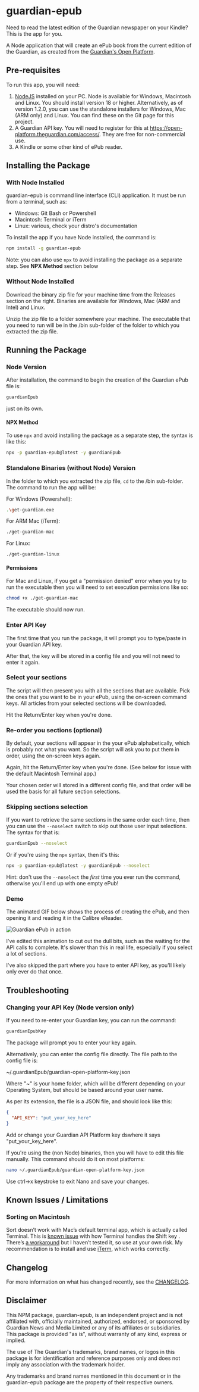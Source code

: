 # guardian-epub

Need to read the latest edition of the Guardian newspaper on your Kindle? This is the app for you.

A Node application that will create an ePub book from the current edition of the Guardian, as created from the [Guardian's Open Platform](https://open-platform.theguardian.com/).

## Pre-requisites

To run this app, you will need:

1. [NodeJS](https://nodejs.org/) installed on your PC. Node is available for Windows, Macintosh and Linux. You should install version 18 or higher. Alternatively, as of version 1.2.0, you can use the standalone installers for Windows, Mac (ARM only) and Linux.  You can find these on the Git page for this project.
2. A Guardian API key. You will need to register for this at https://open-platform.theguardian.com/access/. They are free for non-commercial use.
3. A Kindle or some other kind of ePub reader.

## Installing the Package

### With Node Installed

guardian-epub is command line interface (CLI) application. It must be run from a terminal, such as:

- Windows: Git Bash or Powershell
- Macintosh: Terminal or iTerm
- Linux: various, check your distro's documentation

To install the app if you have Node installed, the command is:

```bash
npm install -g guardian-epub
```

Note: you can also use `npx` to avoid installing the package as a separate step. See **NPX Method** section below

### Without Node Installed

Download the binary zip file for your machine time from the Releases section on the right. Binaries are available for Windows, Mac (ARM and Intel) and Linux.

Unzip the zip file to a folder somewhere your machine. The executable that you need to run will be in the /bin sub-folder of the folder to which you extracted the zip file.


## Running the Package

### Node Version

After installation, the command to begin the creation of the Guardian ePub file is:

```bash
guardianEpub
```

just on its own.

#### NPX Method

To use `npx` and avoid installing the package as a separate step, the syntax is like this:

```bash
npx -p guardian-epub@latest -y guardianEpub
```

### Standalone Binaries (without Node) Version

In the folder to which you extracted the zip file, `cd` to the /bin sub-folder. The command to run the app will be:

For Windows (Powershell):

```bash
.\get-guardian.exe
```

For ARM Mac (iTerm):

```bash
./get-guardian-mac
```

For Linux:

```bash
./get-guardian-linux
```

#### Permissions

For Mac and Linux, if you get a "permission denied" error when you try to run the executable then you will need to set execution permissions like so:

```bash
chmod +x ./get-guardian-mac
```

The executable should now run.

### Enter API Key

The first time that you run the package, it will prompt you to type/paste in your Guardian API key.

After that, the key will be stored in a config file and you will not need to enter it again.

### Select your sections

The script will then present you with all the sections that are available. Pick the ones that you want to be in your ePub, using the on-screen command keys. All articles from your selected sections will be downloaded.

Hit the Return/Enter key when you're done.

### Re-order you sections (optional)

By default, your sections will appear in the your ePub alphabetically, which is probably not what you want. So the script will ask you to put them in order, using the on-screen keys again.

Again, hit the Return/Enter key when you're done. (See below for issue with the default Macintosh Terminal app.)

Your chosen order will stored in a different config file, and that order will be used the basis for all future section selections.

### Skipping sections selection

If you want to retrieve the same sections in the same order each time, then you can use the `--noselect` switch to skip out those user input selections. The syntax for that is:

```bash
guardianEpub --noselect
```

Or if you're using the `npx` syntax, then it's this:

```bash
npx -p guardian-epub@latest -y guardianEpub --noselect
```

Hint: don't use the `--noselect` the _first_ time you ever run the command, otherwise you'll end up with one empty ePub!

### Demo

The animated GIF below shows the process of creating the ePub, and then opening it and reading it in the Calibre eReader.

![Guardian ePub in action](./capture-guardian-epub.gif)

I've edited this animation to cut out the dull bits, such as the waiting for the API calls to complete. It's slower than this in real life, especially if you select a lot of sections.

I've also skipped the part where you have to enter API key, as you'll likely only ever do that once.

## Troubleshooting

### Changing your API Key (Node version only)

If you need to re-enter your Guardian key, you can run the command:

```bash
guardianEpubKey
```

The package will prompt you to enter your key again.

Alternatively, you can enter the config file directly. The file path to the config file is:

~/.guardianEpub/guardian-open-platform-key.json

Where "~" is your home folder, which will be different depending on your Operating System, but should be based around your user name.

As per its extension, the file is a JSON file, and should look like this:

```json
{
  "API_KEY": "put_your_key_here"
}
```

Add or change your Guardian API Platform key dswhere it says "put_your_key_here".

If you're using the (non Node) binaries, then you will have to edit this file manually. This command should do it on most platforms:

```bash
nano ~/.guardianEpub/guardian-open-platform-key.json
```

Use ctrl->x keystroke to exit Nano and save your changes.

## Known Issues / Limitations

### Sorting on Macintosh

Sort doesn’t work with Mac’s default terminal app, which is actually called Terminal. This is [known issue](https://github.com/enquirer/enquirer/issues/206) with how Terminal handles the Shift key . There’s [a workaround](https://superuser.com/questions/841391/os-x-terminal-eating-the-shift-key) but I haven’t tested it, so use at your own risk. My recommendation is to install and use [iTerm](https://iterm2.com/index.html), which works correctly.

## Changelog

For more information on what has changed recently, see the [CHANGELOG](CHANGELOG.md).

## Disclaimer

This NPM package, guardian-epub, is an independent project and is not affiliated with, officially maintained, authorized, endorsed, or sponsored by Guardian News and Media Limited or any of its affiliates or subsidiaries. This package is provided "as is", without warranty of any kind, express or implied.

The use of The Guardian's trademarks, brand names, or logos in this package is for identification and reference purposes only and does not imply any association with the trademark holder.

Any trademarks and brand names mentioned in this document or in the guardian-epub package are the property of their respective owners.
